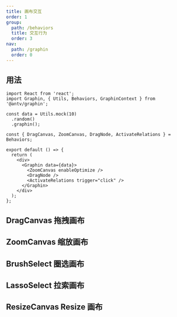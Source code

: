 ```yaml
---
title: 画布交互
order: 1
group:
  path: /behaviors
  title: 交互行为
  order: 3
nav:
  path: /graphin
  order: 0
---
```


## 用法

```tsx | pure
import React from 'react';
import Graphin, { Utils, Behaviors, GraphinContext } from '@antv/graphin';

const data = Utils.mock(10)
  .random()
  .graphin();

const { DragCanvas, ZoomCanvas, DragNode, ActivateRelations } = Behaviors;

export default () => {
  return (
    <div>
      <Graphin data={data}>
        <ZoomCanvas enableOptimize />
        <DragNode />
        <ActivateRelations trigger="click" />
      </Graphin>
    </div>
  );
};
```

## DragCanvas 拖拽画布

<API src='../../src/behaviors/DragCanvas.tsx'>

## ZoomCanvas 缩放画布

<API src='../../src/behaviors/ZoomCanvas.tsx'>

## BrushSelect 圈选画布

<API src='../../src/behaviors/BrushSelect.tsx'>

## LassoSelect 拉索画布

<API src='../../src/behaviors/LassoSelect.tsx'>

## ResizeCanvas Resize 画布

<API src='../../src/behaviors/ResizeCanvas.tsx'>
